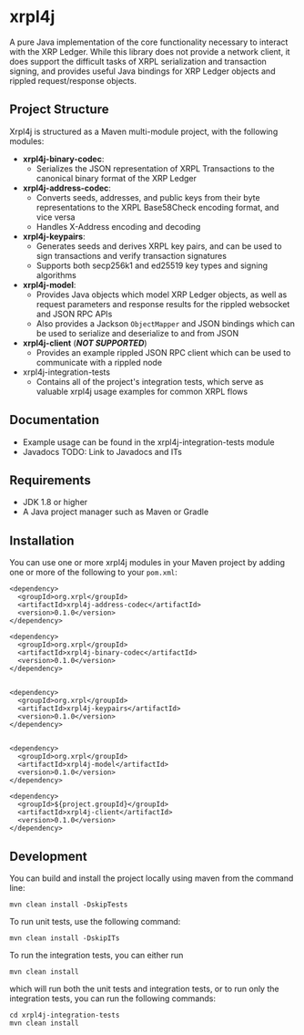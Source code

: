 # xrpl4j

A pure Java implementation of the core functionality necessary to interact with the XRP Ledger.  While this library does not provide a network client, it does support the difficult tasks of XRPL serialization and transaction signing, and provides useful Java bindings for XRP Ledger objects and rippled request/response objects.  

## Project Structure

Xrpl4j is structured as a Maven multi-module project, with the following modules:
- **xrpl4j-binary-codec**:
    - Serializes the JSON representation of XRPL Transactions to the canonical binary format of the XRP Ledger
- **xrpl4j-address-codec**:
    - Converts seeds, addresses, and public keys from their byte representations to the XRPL Base58Check encoding format, and vice versa
    - Handles X-Address encoding and decoding
- **xrpl4j-keypairs**:
    - Generates seeds and derives XRPL key pairs, and can be used to sign transactions and verify transaction signatures
    - Supports both secp256k1 and ed25519 key types and signing algorithms
- **xrpl4j-model**:
    - Provides Java objects which model XRP Ledger objects, as well as request parameters and response results for the rippled websocket and JSON RPC APIs
    - Also provides a Jackson `ObjectMapper` and JSON bindings which can be used to serialize and deserialize to and from JSON
- **xrpl4j-client** (**_NOT SUPPORTED_**)
    - Provides an example rippled JSON RPC client which can be used to communicate with a rippled node
- xrpl4j-integration-tests
    - Contains all of the project's integration tests, which serve as valuable xrpl4j usage examples for common XRPL flows

## Documentation
- Example usage can be found in the xrpl4j-integration-tests module
- Javadocs
TODO: Link to Javadocs and ITs

## Requirements
- JDK 1.8 or higher
- A Java project manager such as Maven or Gradle

## Installation
You can use one or more xrpl4j modules in your Maven project by adding one or more of the following to your `pom.xml`:
```
<dependency>
  <groupId>org.xrpl</groupId>
  <artifactId>xrpl4j-address-codec</artifactId>
  <version>0.1.0</version>
</dependency>

<dependency>
  <groupId>org.xrpl</groupId>
  <artifactId>xrpl4j-binary-codec</artifactId>
  <version>0.1.0</version>
</dependency>


<dependency>
  <groupId>org.xrpl</groupId>
  <artifactId>xrpl4j-keypairs</artifactId>
  <version>0.1.0</version>
</dependency>


<dependency>
  <groupId>org.xrpl</groupId>
  <artifactId>xrpl4j-model</artifactId>
  <version>0.1.0</version>
</dependency>

<dependency>
  <groupId>${project.groupId}</groupId>
  <artifactId>xrpl4j-client</artifactId>
  <version>0.1.0</version>
</dependency>
```

## Development
You can build and install the project locally using maven from the command line:
```
mvn clean install -DskipTests
```

To run unit tests, use the following command:
```
mvn clean install -DskipITs
```

To run the integration tests, you can either run
```
mvn clean install
```
which will run both the unit tests and integration tests, or to run only the integration tests, you can run the following commands:
```
cd xrpl4j-integration-tests
mvn clean install
```

